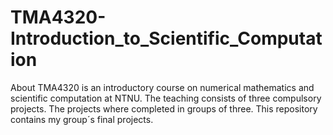 # TMA4320-Introduction_to_Scientific_Computation
About TMA4320 is an introductory course on numerical mathematics and scientific computation at NTNU. The teaching consists of three compulsory projects. The projects where completed in groups of three. This repository contains my group´s final projects.
